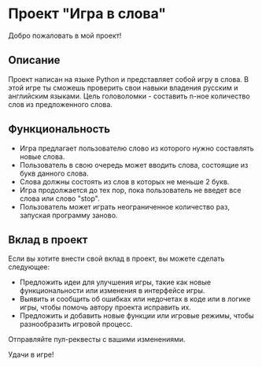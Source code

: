 # Проект "Игра в слова"

Добро пожаловать в мой проект!

## Описание

Проект написан на языке Python и представляет собой игру в слова.
В этой игре ты сможешь проверить свои навыки владения русским 
и английским языками.
Цель головоломки - составить n-ное количество слов из предложенного слова.

## Функциональность

- Игра предлагает пользователю слово из которого нужно составлять новые слова.
- Пользователь в свою очередь может вводить слова, состоящие из букв данного
слова.
- Слова должны состоять из слов в которых не меньше 2 букв.
- Игра продолжается до тех пор, пока пользователь не введет все слова или 
слово "stop".
- Пользователь может играть неограниченное количество раз, запуская 
программу заново.

## Вклад в проект

Если вы хотите внести свой вклад в проект, вы можете сделать следующее:

- Предложить идеи для улучшения игры, такие как новые функциональности или 
изменения в интерфейсе игры.
- Выявить и сообщить об ошибках или недочетах в коде или в логике игры, 
чтобы помочь автору проекта исправить их.
- Предложить и добавить новые функции или игровые режимы, чтобы разнообразить
игровой процесс.

Отправляйте пул-реквесты с вашими изменениями.

Удачи в игре!
